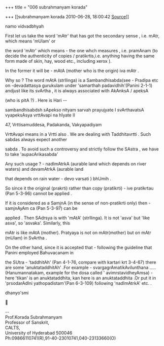 +++
title = "006 subrahmanyam korada"

+++
[[subrahmanyam korada	2010-06-28, 18:00:42 [Source](https://groups.google.com/g/bvparishat/c/lLCF1Y6PLvs)]]



namo vidvadbhyah



First let us take the word 'mAtr' that has got the secondary sense , i.e. mAtr, which means 'mUlam' or

the word 'mAtr' which means - the one whch measures , i.e. pramAnam (to decide the authenticity of copies / pratikrtis,i.e. anything having the same form made of skin, hay, wood etc., including xerox ).



In the former it will be - mAtA (mother who is the origin) iva mAtr .



Why so ? The word mAtA (strIlinga) is a Sambandhisabda(see - Pradipa etc on -devadattasya gurukulam under 'samarthah padavidhih'(Panini 2-1-1) andjust like its svArtha , it is always associated with AkAnksA / apeksA

(who is pitA ?) . Here is Hari --



sambandhisabdsh sApekso nityam sarvah prayujyate I svArthavatsA vyapeksAsya vrttAvapi na hIyate II

 47, Vrttisamuddesa, Padakanda, Vakyapadiyam



VrttAvapi means in a Vrtti also . We are dealing with Taddhitavrtti . Such sabdas always expect another

sabda . To avoid such a controversy and strictly follow the SAstra , we have to take 'aupacArikasabda'



Any such usage ? - nadImAtrkA (aurable land which depends on river waters) and devamAtrkA (aurable land

that depends on rain water - devo varsati ) bhUmih .



So since it the original (prakrti) rather than copy (pratikrti) - ive pratikrtau (Pan 5-3-96) cannot be applied .



If it is considered as a SamjnA (in the sense of non-pratikrti only) then - samjnAyAm ca (Pan 5-3-97) can be

applied . Then SAdrsya is with 'mAtA' (strIlinga). It is not 'asva' but 'like asva', so 'asvaka'. Similarly, this

mAtr is like mAtA (mother). Pratyaya is not on mAtr(mother) but on mAtr (mUlam) in SvArtha .



On the other hand, since it is accepted that - following the guideline that Panini employed Bahuvacanam in

the SUtra - 'taddhitAh' (Pan 4-1-76, compare with kartari krt 3-4-67) there are some 'anuktataddhitAh' .For example - svargagrAmatikAvilunthana .....(Hanumannatakam, example for the dosa called ' avimrstavidheyAmsa) - here 'tikan' is an anuktataddhita, kan here is an anuktataddhita .Or put it in 'prsodarAdIni yathopadistam'(Pan 6-3-109) following 'nadImAtrkA' etc. .



dhanyo'smi  
  




--  
Prof.Korada Subrahmanyam  
Professor of Sanskrit,  
CALTS,  
University of Hyderabad 500046  
Ph:09866110741(R),91-40-23010741,040-23133660(O)


